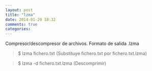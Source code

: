 ```yaml
---
layout: post
title: "lzma"
date: 2014-01-29 18:32
comments: true
categories: 
---
```

Compresor/descompresor de archivos. Formato de salida .lzma

>$ lzma fichero.txt (Substituye fichero.txt por fichero.txt.lzma)

>$ lzma -d fichero.txt.lzma (Descomprimir)

